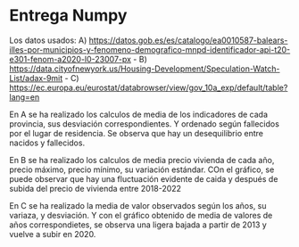 # Entrega Numpy

Los datos usados:
A) https://datos.gob.es/es/catalogo/ea0010587-balears-illes-por-municipios-y-fenomeno-demografico-mnpd-identificador-api-t20-e301-fenom-a2020-l0-23007-px - 
B) https://data.cityofnewyork.us/Housing-Development/Speculation-Watch-List/adax-9mit - 
C) https://ec.europa.eu/eurostat/databrowser/view/gov_10a_exp/default/table?lang=en

En A se ha realizado los calculos de media de los indicadores de cada provincia, sus desviación correspondientes. Y ordenado según fallecidos por el lugar de residencia. Se observa que hay un desequilibrio entre nacidos y fallecidos. 

En B se ha realizado los calculos de media precio vivienda de cada año, precio máximo, precio mínimo, su variación estándar. COn el gráfico, se puede observar que hay una fluctuación evidente de caida y después de subida del precio de vivienda entre 2018-2022

En C se ha realizado la media de valor observados según los años, su variaza, y desviación. Y con el gráfico obtenido de media de valores de años correspondietes, se observa una ligera bajada a partir de 2013 y vuelve a subir en 2020. 